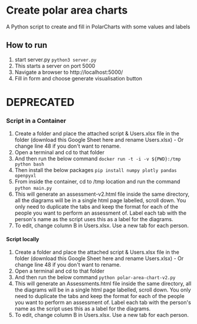 # Create polar area charts 
A Python script to create and fill in PolarCharts with some values and labels

## How to run
1. start server.py 
```python3 server.py```
2. This starts a server on port 5000
3. Navigate a browser to http://localhost:5000/
4. Fill in form and choose generate visualisation button
# DEPRECATED

### Script in a Container
1. Create a folder and place the attached script & Users.xlsx file in the folder (download this Google Sheet here and rename Users.xlsx) - Or change line 48 if you don't want to rename.
2. Open a terminal and cd to that folder
3. And then run the below command
```docker run -t -i -v ${PWD}:/tmp python bash```
4. Then install the below packages
```pip install numpy plotly pandas openpyxl```
5. From inside the container, cd to /tmp location and run the command
```python main.py```
6. This will generate an assessment-v2.html file inside the same directory, all the diagrams will be in a single html page labelled, scroll down.
You only need to duplicate the tabs and keep the format for each of the people you want to perform an assessment of. Label each tab with the person's name as the script uses this as a label for the diagrams.
7. To edit, change column B in Users.xlsx. Use a new tab for each person.

#### Script locally
1. Create a folder and place the attached script & Users.xlsx file in the folder (download this Google Sheet here and rename Users.xlsx) - Or change line 48 if you don't want to rename.
2. Open a terminal and cd to that folder
3. And then run the below command
```python polar-area-chart-v2.py```
4. This will generate an Assessments.html file inside the same directory, all the diagrams will be in a single html page labelled, scroll down.
You only need to duplicate the tabs and keep the format for each of the people you want to perform an assessment of. Label each tab with the person's name as the script uses this as a label for the diagrams.
5. To edit, change column B in Users.xlsx. Use a new tab for each person.
